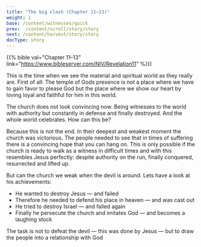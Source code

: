 ```yaml
---
title: "The big clash (Chapter 11–13)"
weight: 1
base: /content/witnesses/quick
prev:  /content/scroll/story/story
next: /content/harvest/story/story
docType: story
---
```


{{% bible val="Chapter 11–13" link="https://www.bibleserver.com/NIV/Revelation11" %}})

<a name="e39e"></a>
This is the time when we see the material and spiritual world as they really are. First of all: The temple of Gods presence is not a place where we have to gain favor to please God but the place where we show our heart by loving loyal and faithful for him in this world.

The church does not look convincing now. Being witnesses to the world with authority but constantly in defense and finally destroyed. And the whole world celebrates. How can this be?

Because this is not the end. In their deepest and weakest moment the church was victorious. The people needed to see that in times of suffering there is a convincing hope that you can hang on. This is only possible if the church is ready to walk as a witness in difficult times and with this resembles Jesus perfectly: despite authority on the run, finally conquered, resurrected and lifted up.

But can the church we weak when the devil is around. Lets have a look at his achievements:

- He wanted to destroy Jesus — and failed
- Therefore he needed to defend his place in heaven — and was cast out
- He tried to destroy Israel — and failed again
- Finally he persecute the church and imitates God — and becomes a laughing stock

The task is not to defeat the devil — this was done by Jesus — but to draw the people into a relationship with God

